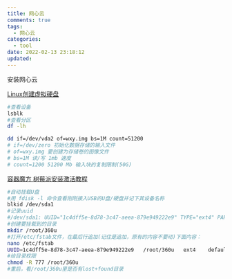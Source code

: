 ```yaml
---
title: 网心云
comments: true
tags:
  - 网心云
categories:
  - tool
date: 2022-02-13 23:18:12
updated:
---
```


安装网心云

<!--more-->

[Linux创建虚拟硬盘](https://unixcop.com/how-to-create-a-virtual-hard-disk-in-ubuntu/)

```bash
#查看设备
lsblk
#查看分区
df -lh

dd if=/dev/vda2 of=wxy.img bs=1M count=51200
# if=/dev/zero 初始化数据存储的输入文件
# of=wxy.img 要创建为存储卷的图像文件
# bs=1M 读/写 1mb 速度
# count=1200 51200 Mb 输入块的复制限制(50G)
```



[容器魔方 树莓派安装激活教程](https://help.onethingcloud.com/7cb4/3ed5/8907)

```bash
#自动挂载U盘
#用 fdisk -l 命令查看刚刚接入USB的U盘/硬盘并记下其设备名称
blkid /dev/sda1
#记录uuid
#/dev/sda1: UUID="1c4dff5e-8d78-3c47-aeea-879e949222e9" TYPE="ext4" PARTUUID="08b76b0d-01"
#创建要挂载到的目录
mkdir /root/360u
#打开/etc/fstab文件，在最后行追加(记住是追加，原有的内容不要动)下面内容：
nano /etc/fstab
UUID=1c4dff5e-8d78-3c47-aeea-879e949222e9   /root/360u   ext4    defaults    0 0
#给目录权限
chmod -R 777 /root/360u
#重启，看/root/360u里是否有lost+found目录
```

